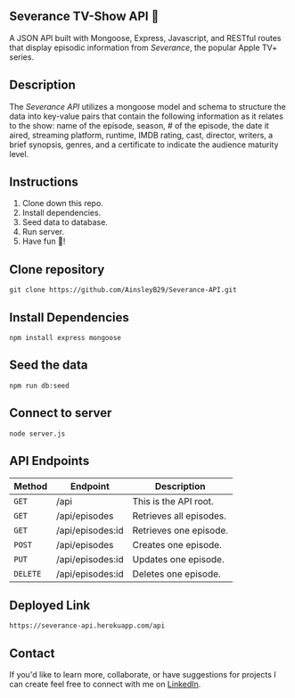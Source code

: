 ## Severance TV-Show API 🧠

A JSON API built with Mongoose, Express, Javascript, and RESTful routes that display episodic information from _Severance_, the popular Apple TV+ series.

## Description

The _Severance API_ utilizes a mongoose model and schema to structure the data into key-value pairs that contain the following information as it relates to the show: name of the episode, season, # of the episode, the date it aired, streaming platform, runtime, IMDB rating, cast, director, writers, a brief synopsis, genres, and a certificate to indicate the audience maturity level.

## Instructions

1. Clone down this repo.
2. Install dependencies.
3. Seed data to database.
4. Run server.
5. Have fun 🥳!

## Clone repository

```
git clone https://github.com/AinsleyB29/Severance-API.git
```

## Install Dependencies

```
npm install express mongoose
```

## Seed the data

`npm run db:seed`

## Connect to server

`node server.js`

## API Endpoints

| Method | Endpoint         | Description             |
| ------ | ---------------- | ----------------------- |
| `GET`    | /api             | This is the API root.   |
| `GET`    | /api/episodes    | Retrieves all episodes. |
| `GET`    | /api/episodes:id | Retrieves one episode.  |
| `POST`   | /api/episodes    | Creates one episode.    |
| `PUT`    | /api/episodes:id | Updates one episode.    |
| `DELETE` | /api/episodes:id | Deletes one episode.    |

## Deployed Link
`https://severance-api.herokuapp.com/api`

## Contact

If you'd like to learn more, collaborate, or have suggestions for projects I can create feel free to connect with me on [LinkedIn](https://www.linkedin.com/in/ainsleybrundage/).
